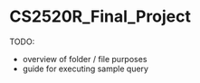 # CS2520R_Final_Project
TODO: 
* overview of folder / file purposes
* guide for executing sample query
